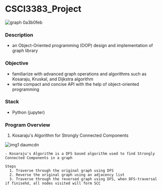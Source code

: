 # CSCI3383_Project


![graph 0a3b0feb](https://user-images.githubusercontent.com/35610628/120974519-322bd300-c7ab-11eb-8871-7097fa30f2ff.png)

### Description 
  - an Object-Oriented programming (OOP) design and implementation of graph library

### Objective
  - familiarize with advanced graph operations and algorithms such as Kosaraju, Kruskal, and Dijkstra algorithm
  - wrtie compact and concise API with the help of object-oriented programming

### Stack
  - Python (jupyter)

### Program Overview

  1. Kosaraju's Algorithm for Strongly Connected Components

  ![img1 daumcdn](https://user-images.githubusercontent.com/35610628/120975276-ff360f00-c7ab-11eb-8507-51fb6df21078.png)
  
    - Kosaraju's Algorithm is a DFS based algorithm used to find Strongly Connected Components in a graph
    
    Steps
      1. Traverse through the original graph using DFS
      2. Reverse the original graph using an adjacency list 
      3. Traverse through the reversed graph using DFS, when DFS-traversal if finisehd, all nodes visited will form SCC

